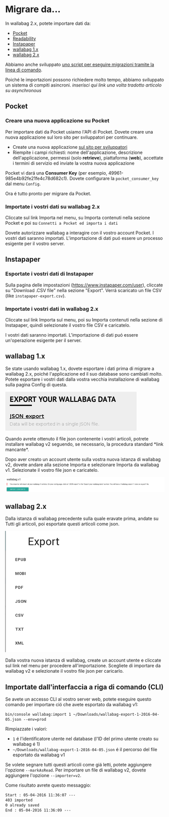Migrare da...
=============

In wallabag 2.x, potete importare dati da:

-   [Pocket](#id1)
-   [Readability](#id2)
-   [Instapaper](#id4)
-   [wallabag 1.x](#id6)
-   [wallabag 2.x](#id7)

Abbiamo anche sviluppato [uno script per eseguire migrazioni tramite la
linea di comando](#import-via-command-line-interface-cli).

Poiché le importazioni possono richiedere molto tempo, abbiamo
sviluppato un sistema di compiti asincroni. *inserisci qui link una
volta tradotto articolo su asynchronous*

Pocket
------

### Creare una nuova applicazione su Pocket

Per importare dati da Pocket usiamo l'API di Pocket. Dovete creare una
nuova applicazione sul loro sito per sviluppatori per continuare.

-   Create una nuova applicazione [sul sito per
    sviluppatori](https://getpocket.com/developer/apps/new)
-   Riempite i campi richiesti: nome dell'applicazione, descrizione
    dell'applicazione, permessi (solo **retrieve**), piattaforma
    (**web**), accettate i termini di servizio ed inviate la vostra
    nuova applicazione

Pocket vi dará una **Consumer Key** (per esempio,
49961-985e4b92fe21fe4c78d682c1). Dovete configurare la
`pocket_consumer_key` dal menu `Config`.

Ora é tutto pronto per migrare da Pocket.

### Importate i vostri dati su wallabag 2.x

Cliccate sul link Importa nel menu, su Importa contenuti nella sezione
Pocket e poi su `Connetti a Pocket ed importa i dati`

Dovete autorizzare wallabag a interagire con il vostro account Pocket. I
vostri dati saranno importati. L'importazione di dati puó essere un
processo esigente per il vostro server.

Instapaper
----------

### Esportate i vostri dati di Instapaper

Sulla pagina delle impostazioni
([<https://www.instapaper.com/user>](https://www.instapaper.com/user)),
cliccate su "Download .CSV file" nella sezione "Export". Verrá scaricato
un file CSV (like `instapaper-export.csv`).

### Importate i vostri dati in wallabag 2.x

Cliccate sul link Importa sul menu, poi su Importa contenuti nella
sezione di Instapaper, quindi selezionate il vostro file CSV e
caricatelo.

I vostri dati saranno importati. L'importazione di dati puó essere
un'operazione esigente per il server.

wallabag 1.x
------------

Se state usando wallabag 1.x, dovete esportare i dati prima di migrare a
wallabag 2.x, poiché l'applicazione ed il suo database sono cambiati
molto. Potete esportare i vostri dati dalla vostra vecchia installazione
di wallabag sulla pagina Config di questa.

![Exporting from wallabag v1](../../img/user/export_v1.png)

Quando avrete ottenuto il file json contenente i vostri articoli,
potrete installare wallabag v2 seguendo, se necessario,
la procedura standard \*link mancante\*.

Dopo aver creato un account utente sulla vostra nuova istanza di
wallabag v2, dovete andare alla sezione Importa e selezionare
Importa da wallabag v1. Selezionate il vostro file json e caricatelo.

![Import from wallabag v1](../../img/user/import_wallabagv1.png)

wallabag 2.x
------------

Dalla istanza di wallabag precedente sulla quale eravate prima, andate
su Tutti gli articoli, poi esportate questi articoli come json.

![Export depuis wallabag v2](../../img/user/export_v2.png)

Dalla vostra nuova istanza di wallabag, create un account utente e
cliccate sul link nel menu per procedere all'importazione. Scegliete di
importare da wallabag v2 e selezionate il vostro file json per
caricarlo.

Importate dall'interfaccia a riga di comando (CLI)
--------------------------------------------------

Se avete un accesso CLI al vostro server web, potete eseguire questo
comando per importare ció che avete esportato da wallabag v1:

    bin/console wallabag:import 1 ~/Downloads/wallabag-export-1-2016-04-05.json --env=prod

Rimpiazzate i valori:

-   `1` é l'identificatore utente nel database (l'ID del primo utente
    creato su wallabag é 1)
-   `~/Downloads/wallabag-export-1-2016-04-05.json` é il percorso del
    file esportato da wallabag v1

Se volete segnare tutti questi articoli come giá letti, potete
aggiungere l'opzione `--markAsRead`. Per importare un file di wallabag
v2, dovete aggiungere l'opzione `--importer=v2`.

Come risultato avrete questo messaggio:

    Start : 05-04-2016 11:36:07 ---
    403 imported
    0 already saved
    End : 05-04-2016 11:36:09 ---
